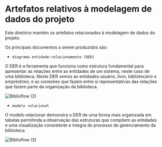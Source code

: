 # Artefatos relativos à modelagem de dados do projeto

Este diretório mantém os artefatos relacionados à modelagem de dados do projeto. 

Os principais documentos a serem produzidos são:


* `diagrama entidade-relacionamento (DER)`

O DER é a ferramenta que funciona como estrutura fundamental para apresentar as relações entre as entidades de um sistema, neste caso de uma biblioteca. Neste DER vemos as entidades usuário, livro, bibliotecário e empréstimo, e as conexões que fazem entre si representativas das relações que fazem parte da organização da biblioteca.
	
![Biblioflow (2)](https://github.com/user-attachments/assets/cb5f02b1-17b3-4fdb-93b0-879493702183)


* `modelo relacional`

O modelo relacionar demonstra o DER de uma forma mais organizada em tabelas permitinda a observação das estruturas que compõem as entidades e uma visualização consistente e íntegra do processo de gerenciamento da biblioteca.

![Biblioflow (3)](https://github.com/user-attachments/assets/32754e87-03de-4b0d-bd4c-a96d3949956f)

